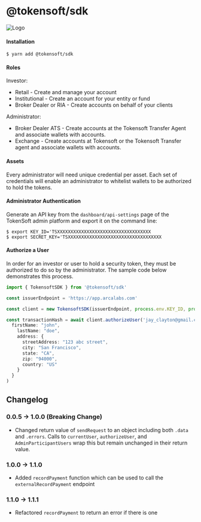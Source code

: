 # @tokensoft/sdk

![Logo](./docs/img/logo.png)

#### Installation

```
$ yarn add @tokensoft/sdk
```
#### Roles

Investor:
 - Retail - Create and manage your account
 - Institutional - Create an account for your entity or fund
 - Broker Dealer or RIA - Create accounts on behalf of your clients

Administrator:
 - Broker Dealer ATS - Create accounts at the Tokensoft Transfer Agent and associate wallets with accounts.
 - Exchange - Create accounts at Tokensoft or the Tokensoft Transfer agent and associate wallets with accounts.


#### Assets

Every administrator will need unique credential per asset. Each set of credentials will enable an administrator to whitelist wallets to be authorized to hold the tokens.


#### Administrator Authentication

Generate an API key from the `dashboard/api-settings` page of the TokenSoft admin platform and export it on the command line:

```
$ export KEY_ID='TSXXXXXXXXXXXXXXXXXXXXXXXXXXXXXXXXXXX
$ export SECRET_KEY='TSXXXXXXXXXXXXXXXXXXXXXXXXXXXXXXXXXXX
```

#### Authorize a User

In order for an investor or user to hold a security token, they must be authorized to do so by the administrator. The sample code below demonstrates this process.

```typescript
import { TokensoftSDK } from '@tokensoft/sdk'

const issuerEndpoint = 'https://app.arcalabs.com'

const client = new TokensoftSDK(issuerEndpoint, process.env.KEY_ID, process.env.SECRET_KEY)

const transactionHash = await client.authorizeUser('jay_clayton@gmail.com', '0x00192fb10df ... 3cd1bf599e8', {
  firstName: "john",
    lastName: "doe",
    address: {
      streetAddress: "123 abc street",
      city: "San Francisco",
      state: "CA",
      zip: "94000",
      country: "US"
    }
  }
)
```


## Changelog

### 0.0.5 -> 1.0.0 (Breaking Change)

* Changed return value of `sendRequest` to an object including both `.data` and `.errors`. Calls to `currentUser`, `authorizeUser`, and `AdminParticipantUsers` wrap this but remain unchanged in their return value.

### 1.0.0 -> 1.1.0

* Added `recordPayment` function which can be used to call the `externalRecordPayment` endpoint

### 1.1.0 -> 1.1.1

* Refactored `recordPayment` to return an error if there is one

